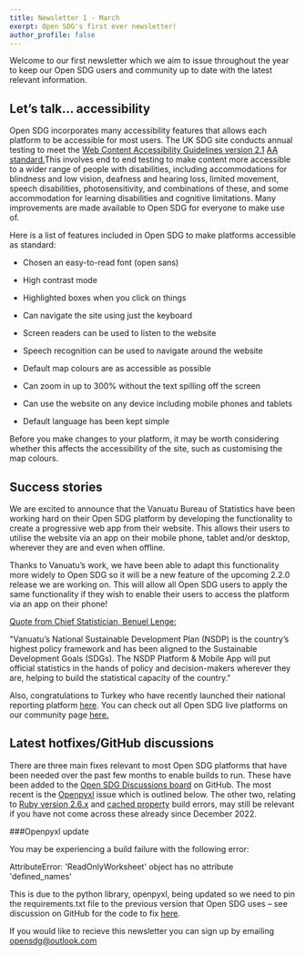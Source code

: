 ```yaml
---
title: Newsletter 1 - March
exerpt: Open SDG's first ever newsletter!
author_profile: false
---
```


Welcome to our first newsletter which we aim to issue throughout the year to keep our Open SDG users and community up to date with the latest relevant information. 

## Let’s talk... accessibility 

Open SDG incorporates many accessibility features that allows each platform to be accessible for most users. The UK SDG site conducts annual testing to meet the [Web Content Accessibility Guidelines version 2.1](https://www.w3.org/TR/WCAG21/) [AA standard.](https://digitalaccessibilitycentre.org/index.php/ons-sustainable-development-goals/)This involves end to end testing to make content more accessible to a wider range of people with disabilities, including accommodations for blindness and low vision, deafness and hearing loss, limited movement, speech disabilities, photosensitivity, and combinations of these, and some accommodation for learning disabilities and cognitive limitations. Many improvements are made available to Open SDG for everyone to make use of. 

 

Here is a list of features included in Open SDG to make platforms accessible as standard: 

* Chosen an easy-to-read font (open sans) 

* High contrast mode  

* Highlighted boxes when you click on things  

* Can navigate the site using just the keyboard  

* Screen readers can be used to listen to the website  

* Speech recognition can be used to navigate around the website  

* Default map colours are as accessible as possible  

* Can zoom in up to 300% without the text spilling off the screen  

* Can use the website on any device including mobile phones and tablets 

* Default language has been kept simple 

 

Before you make changes to your platform, it may be worth considering whether this affects the accessibility of the site, such as customising the map colours. 

 

## Success stories 

We are excited to announce that the Vanuatu Bureau of Statistics have been working hard on their Open SDG platform by developing the functionality to create a progressive web app from their website. This allows their users to utilise the website via an app on their mobile phone, tablet and/or desktop, wherever they are and even when offline.  

 

Thanks to Vanuatu’s work, we have been able to adapt this functionality more widely to Open SDG so it will be a new feature of the upcoming 2.2.0 release we are working on. This will allow all Open SDG users to apply the same functionality if they wish to enable their users to access the platform via an app on their phone!  

 

<ins>Quote from Chief Statistician, Benuel Lenge:</ins>

"Vanuatu’s National Sustainable Development Plan (NSDP) is the country’s highest policy framework and has been aligned to the Sustainable Development Goals (SDGs). The NSDP Platform & Mobile App will put official statistics in the hands of policy and decision-makers wherever they are, helping to build the statistical capacity of the country." 

 

Also, congratulations to Turkey who have recently launched their national reporting platform [here](https://sdg.tuik.gov.tr/). You can check out all Open SDG live platforms on our community page [here.](https://open-sdg.org/community) 

 

## Latest hotfixes/GitHub discussions 

There are three main fixes relevant to most Open SDG platforms that have been needed over the past few months to enable builds to run. These have been added to the [Open SDG Discussions board](https://github.com/open-sdg/open-sdg/discussions) on GitHub. The most recent is the [Openpyxl](https://github.com/open-sdg/open-sdg/discussions) issue which is outlined below. The other two, relating to [Ruby version 2.6.x](https://github.com/open-sdg/open-sdg/discussions/1884) and [cached property](https://github.com/open-sdg/open-sdg/discussions/1923) build errors, may still be relevant if you have not come across these already since December 2022. 

 

###Openpyxl update 

You may be experiencing a build failure with the following error:  

 

AttributeError: 'ReadOnlyWorksheet' object has no attribute 'defined_names'  

 

This is due to the python library, openpyxl, being updated so we need to pin the requirements.txt file to the previous version that Open SDG uses – see discussion on GitHub for the code to fix [here](https://github.com/open-sdg/open-sdg/discussions/1947). 



 If you would like to recieve this newsletter you can sign up by emailing [opensdg@outlook.com](opensdg@outlook.com)
 

 
